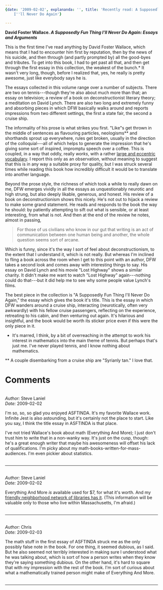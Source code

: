 ```yaml
---
{date: '2009-02-02', explananda: '', title: 'Recently read: A Supposedly Fun Thing
    I''ll Never Do Again'}

---
```

<strong>David Foster Wallace. <em>A Supposedly Fun Thing I'll Never Do Again: Essays and Arguments</em></strong>

This is the first time I've read anything by David Foster Wallace, which means that I had to encounter him first by reputation, then by the news of his suicide, and then through (and partly prompted by) all the good-byes and tributes.  To get into this book, I had to get past all that, and then get through the first essay in this collection, the weakest of the bunch.*  It wasn't very long, though, before I realized that, yes, he really is pretty awesome, just like everybody says he is.  

The essays collected in this volume range over a number of subjects.  There are two on tennis---though they're also about much more than that; an essay on television; a review of a book on deconstructionist literary theory; a meditation on David Lynch.  There are also two long and extremely funny and absorbing pieces in which DFW basically walks around and reports impressions from two different settings, the first a state fair, the second a cruise ship.  

The informality of his prose is what strikes you first.  "Like"s get thrown in the middle of sentences as flavouring particles, neologisms** and shorthands sprout up everywhere, rules get broken, usually in the direction of the colloquial---all of which helps to generate the impression that he's giving some sort of inspired, impromptu speech over a coffee.  This is coupled, in a way that oddly, really <em>works</em>, with a rather <a href="http://www.kottke.org/09/01/the-words-of-david-foster-wallace">large and eccentric vocabulary</a>.  I report this only as an observation, without meaning to suggest that this is in any way a suitable proxy for quality, but I was struck several times while reading this book how incredibly difficult it would be to translate into another language.  

Beyond the prose style, the richness of which took a while to really dawn on me, DFW emerges vividly in all the essays as unquestionably neurotic and high strung, but also deeply likable, generous, and honest.  His review of a book on deconstructionism  shows this nicely.  He's not out to hijack a review to make some grand statement.  He reads and responds to the book the way he should: by patiently attempting to sift out what is sensible, or at least interesting, from what is not.  And then at the end of the review he notes, almost in passing, <blockquote>For those of us civilians who know in our gut that writing is an act of communication between one human being and another, the whole question seems sort of arcane.</blockquote>Which is funny, since it's the way I sort of feel about deconstructionism, to the extent that I understand it, which is not really.  But whereas I'm inclined to fling a book across the room when I get to this point with an author, DFW takes a second look and comes away with interesting things to say.  His essay on David Lynch and his movie "Lost Highway" shows a similar charity.  It didn't make me want to watch "Lost Highway" again---nothing could do that---but it did help me to see why some people value Lynch's films.

The best piece in the collection is "A Supposedly Fun Thing I'll Never Do Again," the essay which gives the book it's title.  This is the essay in which DFW wanders around a cruise ship, interacting (neurotically, often very awkwardly) with his fellow cruise passengers, reflecting on the experience, retreating to his cabin, and then venturing out again.  It's hilarious and insightful, and the book would be worth its sticker price even if this were the only piece in it.

* It's marred, I think, by a bit of overreaching in the attempt to work his interest in mathematics into the main theme of tennis.  But perhaps that's just me.  I've never played tennis, and I know nothing about mathematics.

** A couple disembarking from a cruise ship are "Syrianly tan."  I love that.



<h1>Comments</h1>


<br/>
<em>Author:</em> Steve Laniel
<br/><em>Date:</em> 2009-02-02

I'm so, so, so glad you enjoyed ASFTINDA. It's my favorite Wallace work. Infinite Jest is also astounding, but it's certainly not the place to start. Like you say, I think the title essay in ASFTINDA is that place.

I've not tried Wallace's book about math (Everything And More); I just don't trust him to write that in a non-wanky way. It's just on the cusp, though: he's a great enough writer that maybe his awesomeness will offset his lack of qualifications. I'm picky about my math-books-written-for-mass-audiences. I'm even pickier about statistics.
<br/>
<br/>

*******************************************************************************



<br/>
<em>Author:</em> Steve Laniel
<br/><em>Date:</em> 2009-02-02

Everything And More *is* available used for $7, for what it's worth. And my <a href="http://library.minlib.net/search~S1?/teverything+and+more/teverything+and+more/1%2C2%2C4%2CB/frameset&amp;FF=teverything+and+more+a+compact+history+of+infinity&amp;1%2C1%2C" rel="nofollow">friendly neighborhood network of libraries has it</a>. (This information will be valuable only to those who live within Massachusetts, I'm afraid.)
<br/>
<br/>

*******************************************************************************



<br/>
<em>Author:</em> Chris
<br/><em>Date:</em> 2009-02-03

The math stuff in the first essay of ASFTINDA struck me as the only possibly false note in the book.  For one thing, it seemed dubious, as I said.  But he also seemed not terribly interested in making sure I understood what he was talking about, which is sort of how a person writes when they know they're saying something dubious.  On the other hand, it's hard to square that with my impression with the rest of the book.  I'm sort of curious about what a mathematically trained person might make of Everything And More.
<br/>
<br/>

*******************************************************************************

